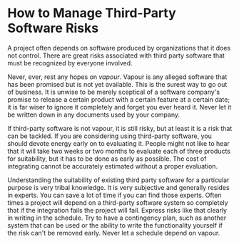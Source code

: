 # How to Manage Third-Party Software Risks

A project often depends on software produced by organizations that it does not control. There are great risks associated with third party software that must be recognized by everyone involved.

Never, ever, rest any hopes on *vapour*. Vapour is any alleged software that has been promised but is not yet available. This is the surest way to go out of business. It is unwise to be merely sceptical of a software company's promise to release a certain product with a certain feature at a certain date; it is far wiser to ignore it completely and forget you ever heard it. Never let it be written down in any documents used by your company.

If third-party software is not vapour, it is still risky, but at least it is a risk that can be tackled. If you are considering using third-party software, you should devote energy early on to evaluating it. People might not like to hear that it will take two weeks or two months to evaluate each of three products for suitability, but it has to be done as early as possible. The cost of integrating cannot be accurately estimated without a proper evaluation.

Understanding the suitability of existing third party software for a particular purpose is very tribal knowledge. It is very subjective and generally resides in experts. You can save a lot of time if you can find those experts. Often times a project will depend on a third-party software system so completely that if the integration fails the project will fail. Express risks like that clearly in writing in the schedule. Try to have a contingency plan, such as another system that can be used or the ability to write the functionality yourself if the risk can't be removed early. Never let a schedule depend on vapour.
